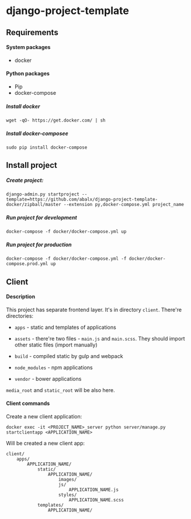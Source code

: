 # django-project-template

## Requirements

#### System packages
* docker

#### Python packages
* Pip
* docker-compose

##### Install docker

`wget -qO- https://get.docker.com/ | sh`

##### Install docker-composee

`sudo pip install docker-compose`

## Install project

##### Create project:

    django-admin.py startproject --template=https://github.com/abalx/django-project-template-docker/zipball/master --extension py,docker-compose.yml project_name
    
##### Run project for development

`docker-compose -f docker/docker-compose.yml up`

##### Run project for production

`docker-compose -f docker/docker-compose.yml -f docker/docker-compose.prod.yml up`

## Client
#### Description

This project has separate frontend layer. It's in directory `client`.
There're directories:

* `apps` - static and templates of applications

* `assets` - there're two files - `main.js` and `main.scss`. They should import other static files (import manually)

* `build` - compiled static by gulp and webpack

* `node_modules` - npm applications

* `vendor` - bower applications

`media_root` and `static_root` will be also here.

#### Client commands

Create a new client application:

    docker exec -it <PROJECT_NAME>_server python server/manage.py startclientapp <APPLICATION_NAME>

Will be created a new client app:

    client/
        apps/
            APPLICATION_NAME/
                static/
                    APPLICATION_NAME/
                        images/
                        js/
                            APPLICATION_NAME.js
                        styles/
                            APPLICATION_NAME.scss
                templates/
                    APPLICATION_NAME/
